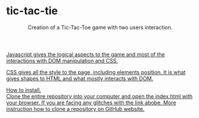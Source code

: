 # tic-tac-tie
<body>
<header>
Creation of a Tic-Tac-Toe game with two users interaction.
</header>
  <a href="https://nicolasjuncal.github.io/tic-tac-tie/">
<section>  
<p class="tic-tac-toe-html>
The utilization of HTML was mainly to create a visual interation with the users and separate the content in order to make sense and be organised. Giving classes and IDs to particular tags and DOM manipulation was part essential to make it work.
</p>
<p class="tic-tac-toe-javascript>
Javascript gives the logical aspects to the game and most of the interactions with DOM manipulation and CSS.
</p>
<p class="tic-tac-toe-css">
CSS gives all the style to the page, including elements position. It is what gives shapes to HTML and what mostly interacts with DOM.
</p>
<p>
How to install.<br>
Clone the entire repository into your computer and open the index.html with your browser. If you are facing any glitches with the link abobe. More instruction how to clone a repository on GitHub website.
</p>
</section>


</body>
